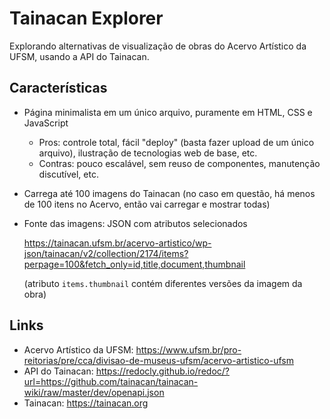 # Tainacan Explorer

Explorando alternativas de visualização de obras do Acervo Artístico da UFSM, usando a API do Tainacan.


## Características

- Página minimalista em um único arquivo, puramente em HTML, CSS e JavaScript

  - Pros: controle total, fácil "deploy" (basta fazer upload de um único arquivo), ilustração de tecnologias web de base, etc.
  - Contras: pouco escalável, sem reuso de componentes, manutenção discutível, etc.

- Carrega até 100 imagens do Tainacan (no caso em questão, há menos de 100 itens no Acervo, então vai carregar e mostrar todas)

- Fonte das imagens: JSON com atributos selecionados

  https://tainacan.ufsm.br/acervo-artistico/wp-json/tainacan/v2/collection/2174/items?perpage=100&fetch_only=id,title,document,thumbnail

  (atributo `items.thumbnail` contém diferentes versões da imagem da obra)

## Links

- Acervo Artístico da UFSM: https://www.ufsm.br/pro-reitorias/pre/cca/divisao-de-museus-ufsm/acervo-artistico-ufsm
- API do Tainacan: https://redocly.github.io/redoc/?url=https://github.com/tainacan/tainacan-wiki/raw/master/dev/openapi.json
- Tainacan: https://tainacan.org


